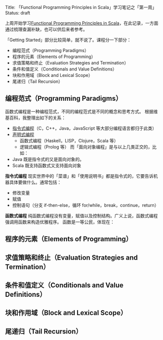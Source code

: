 Title: 「Functional Programming Principles in Scala」学习笔记之「第一周」
Status: draft

上周开始学习[Functional Programming Principles in Scala](https://www.coursera.org/learn/progfun1/home/info)，在此记录，一方面通过梳理查漏补缺，也可以供后来者参考。

「Getting Started」部分比较简单，就不说了。课程分一下部分：
* 编程范式（Programming Paradigms）
* 程序的元素（Elements of Programming）
* 求值策略和终止（Evaluation Strategies and Termination）
* 条件和值定义（Conditionals and Value Definitions）
* 块和作用域（Block and Lexical Scope）
* 尾递归（Tail Recursion）

## 编程范式（Programming Paradigms）
函数式编程是一种编程范式，不同的编程范式是不同的概念和思考方式。
根据维基百科，我整理出如下的关系：
* [指令式编程](https://zh.wikipedia.org/wiki/%E6%8C%87%E4%BB%A4%E5%BC%8F%E7%B7%A8%E7%A8%8B)（C，C++，Java，JavaScript 等大部分编程语言都归于此类）
* [声明式编程](https://zh.wikipedia.org/wiki/%E5%AE%A3%E5%91%8A%E5%BC%8F%E7%B7%A8%E7%A8%8B)
    * 函数式编程（Haskell，LISP，Clojure，Scala 等）
    * 逻辑式编程（Prolog 等）
而「面向对象编程」是与以上几类正交的，比如：
* Java 既是指令式的又是面向对象的。
* Scala 既支持函数式又支持面向对象

**指令式编程**
现实世界中的「菜谱」和「使用说明书」都是指令式的，它要告诉机器具体要做什么。通常包括：
* 修改变量
* 赋值
* 控制语句（分支 if-then-else，循环 for/while，break，continue，return）

**函数式编程**
纯函数式编程没有变量，赋值以及控制结构。广义上说，函数式编程强调用函数来构造优雅程序。
函数是一等公民，体现在：

## 程序的元素（Elements of Programming）


## 求值策略和终止（Evaluation Strategies and Termination）

## 条件和值定义（Conditionals and Value Definitions）
## 块和作用域（Block and Lexical Scope）
## 尾递归（Tail Recursion）
